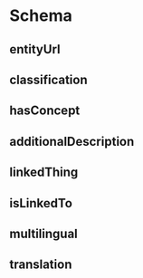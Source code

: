 # **Schema**

## entityUrl

## classification

## hasConcept

## additionalDescription

## linkedThing

## isLinkedTo

## multilingual

## translation

